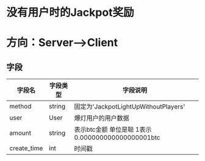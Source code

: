 # 没有用户时的Jackpot奖励

# 方向：Server-->Client

## 字段

| 字段名         | 字段类型   | 字段说明                                     |
|-------------|--------|------------------------------------------|
| method      | string | 固定为'JackpotLightUpWithoutPlayers'        |
| user        | User   | 爆灯用户的用户数据                                |
| amount      | string | 表示btc金额 单位是聪 1表示 0.000000000000000001btc |
| create_time | int    | 时间戳                                      |


